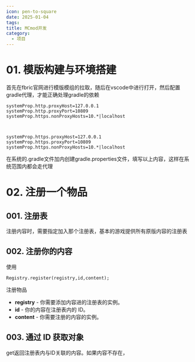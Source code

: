 ```yaml
---
icon: pen-to-square
date: 2025-01-04
tags: 
title: MCmod开发
category:
  - 项目
---
```

# 01. 模版构建与环境搭建
首先在fbric官网进行模版模组的拉取，随后在vscode中进行打开，然后配置gradle代理，才能正确处理gradle的依赖
```
systemProp.http.proxyHost=127.0.0.1
systemProp.http.proxyPort=10809
systemProp.https.nonProxyHosts=10.*|localhost

  

systemProp.https.proxyHost=127.0.0.1
systemProp.https.proxyPort=10809
systemProp.https.nonProxyHosts=10.*|localhost
```
在系统的.gradle文件加内创建gradle.properties文件，填写以上内容，这样在系统范围内都会走代理

# 02. 注册一个物品
## 001. 注册表
注册内容时，需要指定加入那个注册表，基本的游戏提供所有原版内容的注册表

## 002. 注册你的内容
使用
```
Registry.register(registry,id,content);
```
注册物品
- **registry** - 你需要添加内容进的注册表的实例。
- **id** - 你的内容在注册表内的 ID。
- **content** - 你需要注册的内容的实例。

## 003. 通过 ID 获取对象
get返回注册表内与ID关联的内容。如果内容不存在，